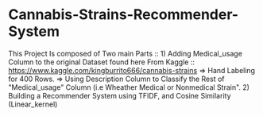 # Cannabis-Strains-Recommender-System
This Project Is composed of Two main Parts ::
    1) Adding Medical_usage Column to the original Dataset found here From Kaggle :: https://www.kaggle.com/kingburrito666/cannabis-strains
          => Hand Labeling for 400 Rows.
          => Using Description Column to Classify the Rest of "Medical_usage" Column (i.e Wheather Medical or Nonmedical Strain".
    2) Building a Recommender System using TFIDF, and Cosine Similarity (Linear_kernel)
